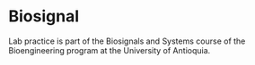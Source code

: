 # Biosignal

Lab practice is part of the Biosignals and Systems course of the Bioengineering program at the University of Antioquia.
